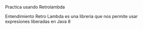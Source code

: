 Practica usando Retrolambda

Entendimiento
Retro Lambda es una libreria que nos permite usar expresiones liberadas en Java 8

